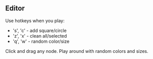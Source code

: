 ## Editor 
Use hotkeys when you play:
- 's', 'c' - add square/circle
- 'z', 'x' - clean all/selected
- 'q', 'w' - random color/size

Click and drag any node.
Play around with random colors and sizes.
